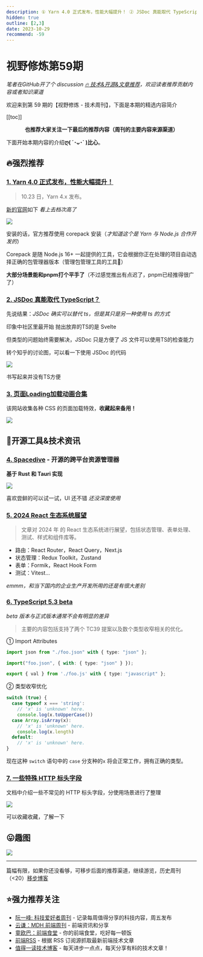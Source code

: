 ```yaml
---
description: ① Yarn 4.0 正式发布，性能大幅提升！ ② JSDoc 真能取代 TypeScript？ ③ 页面Loading加载动画合集 ④ Spacedive - 开源的跨平台资源管理器 ⑤ 2024 React 生态系统展望 ⑥ TypeScript 5.3 beta ⑦ 一些特殊 HTTP 标头字段
hidden: true
outline: [2,3]
date: 2023-10-29
recommend: -59
---
```


# 视野修炼第59期
*笔者在GitHub开了个 discussion [🔥 技术&开源&文章推荐](https://github.com/ATQQ/sugar-blog/discussions/123)，欢迎读者推荐贡献内容或者知识渠道*

欢迎来到第 59 期的【视野修炼 - 技术周刊】，下面是本期的精选内容简介

[[toc]]

<center>

**​也推荐大家关注一下最后的推荐内容（周刊的主要内容来源渠道）**
</center>

下面开始本期内容的介绍**ღ( ´･ᴗ･` )比心**。
## 🔥强烈推荐
### [1. Yarn 4.0 正式发布，性能大幅提升！](https://mp.weixin.qq.com/s/rVbjLXJ9MubsguTWP-blvg)

>10.23 日，Yarn 4.x 发布。

[新的官网](https://yarnpkg.com/)如下 *看上去档次高了*

![](https://img.cdn.sugarat.top/mdImg/MTY5ODU4NDQ0MzcwNQ==698584443705)

安装的话，官方推荐使用 corepack 安装（*才知道这个是 Yarn 与 Node.js 合作开发的*）

Corepack 是随 Node.js 16+ 一起提供的工具，它会根据你正在处理的项目自动选择正确的包管理器版本（管理包管理工具的工具🤭）

**大部分场景能和pnpm打个平手了**（不过感觉推出有点迟了，pnpm已经推得很广了）

### [2. JSDoc 真能取代 TypeScript？](https://juejin.cn/post/7292437487011856394)

先说结果：*JSDoc 确实可以替代 ts，但是其只是另一种使用 ts 的方式*

印象中社区里最开始 抛出放弃的TS的是 Svelte 

但类型的问题始终需要解决，JSDoc 只是方便了 JS 文件可以使用TS的检查能力

转个知乎的讨论图，可以看一下使用 JSDoc 的代码

![](https://img.cdn.sugarat.top/mdImg/MTY5ODU4NjA5NTAyNA==698586095024)

书写起来并没有TS方便

### [3. 页面Loading加载动画合集](https://css-loaders.com/dots/)

该网站收集各种 CSS 的页面加载特效，**收藏起来备用！**

![](https://img.cdn.sugarat.top/mdImg/MTY5ODU4Njc5OTM5Ng==698586799396)

## 🔧开源工具&技术资讯
### [4. Spacedive](https://github.com/spacedriveapp/spacedrive) - 开源的跨平台资源管理器

**基于 Rust 和 Tauri 实现**

![](https://img.cdn.sugarat.top/mdImg/MTY5ODU4Nzg1NzUwNA==698587857504)

喜欢尝鲜的可以试一试，UI 还不错 *还没深度使用*

### [5. 2024 React 生态系统展望](https://dev.to/avinashvagh/react-ecosystem-in-2024-418k)
>文章对 2024 年 的 React 生态系统进行展望，包括状态管理、表单处理、测试、样式和组件库等。

* 路由：React Router，React Query，Next.js
* 状态管理：Redux Toolkit，Zustand
* 表单：Formik，React Hook Form
* 测试：Vitest...

*emmm，和当下国内的企业生产开发所用的还是有很大差别*

### [6. TypeScript 5.3 beta](https://juejin.cn/post/7286750827895996431?searchId=202310292206173560BB3DCAE3BC82A2BC)

*beta 版本与正式版本通常不会有明显的差异*

>主要的内容包括支持了两个 TC39 提案以及数个类型收窄相关的优化。

① Import Attributes

```ts
import json from "./foo.json" with { type: "json" };

import("foo.json", { with: { type: "json" } });

export { val } from './foo.js' with { type: "javascript" };
```

② 类型收窄优化

```ts
switch (true) {
  case typeof x === 'string':
    // 'x' is 'unknown' here.
    console.log(x.toUpperCase())
  case Array.isArray(x):
    // 'x' is 'unknown' here.
    console.log(x.length)
  default:
    // 'x' is 'unknown' here.
}
```
现在这种 `switch` 语句中的 `case` 分支种的`x` 将会正常工作，拥有正确的类型。

### [7. 一些特殊 HTTP 标头字段](https://book.hacktricks.xyz/network-services-pentesting/pentesting-web/special-http-headers)
文档中介绍一些不常见的 HTTP 标头字段，分使用场景进行了整理

![](https://img.cdn.sugarat.top/mdImg/MTY5ODU4NzMxNzA5NQ==698587317095)

可以收藏收藏，了解一下

## 😛趣图

![](https://img.cdn.sugarat.top/mdImg/MTY5ODU4NDE5MTM3Mg==698584191372)

---

篇幅有限，如果你还没看够，可移步后面的推荐渠道，继续游览，历史周刊（<20）[移步博客](https://sugarat.top/weekly/index.html)

## ⭐️强力推荐关注
* [阮一峰: 科技爱好者周刊](https://www.ruanyifeng.com/blog/archives.html) - 记录每周值得分享的科技内容，周五发布
* [云谦：MDH 前端周刊](https://www.yuque.com/chencheng/mdh-weekly) - 前端资讯和分享
* [童欧巴：前端食堂](https://github.com/Geekhyt/weekly) - 你的前端食堂，吃好每一顿饭
* [前端RSS](https://fed.chanceyu.com/) - 根据 RSS 订阅源抓取最新前端技术文章
* [值得一读技术博客](https://daily-blog.chlinlearn.top/) - 每天进步一点点，每天分享有料的技术文章！
